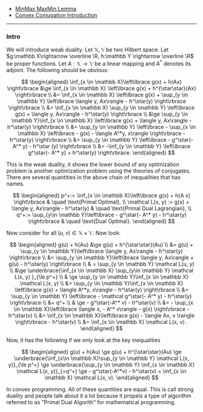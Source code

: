 - [MinMax MaxMin Lemma](MinMax%20MaxMin%20Lemma.md)
- [Convex Conjugation Introduction](Convex%20Conjugation%20Introduction.md)

---
### **Intro**

We will introduce weak duality. 
Let $\mathbb X, \mathbb Y$ be two Hilbert space. 
Let $g:\mathbb X\rightarrow \overline \R, h:\mathbb Y \rightarrow \overline \R$ be proper functions. 
Let $A:\mathbb X \rightarrow \mathbb Y$ be a linear mapping and $A^*$ denotes its adjoint. 
The following should be obvious: 

$$
\begin{aligned}
    \inf_{x \in \mathbb X}\left\lbrace
        g(x) + h(Ax) 
    \right\rbrace &\ge 
    \inf_{x \in \mathbb X} \left\lbrace
        g(x) + h^{\star\star}(Ax)
    \right\rbrace
    \\
    &= \inf_{x \in \mathbb X} \left\lbrace
        g(x) + \sup_{y \in \mathbb Y} \left\lbrace
            \langle y, Ax\rangle - h^\star(y)
        \right\rbrace
    \right\rbrace
    \\
    &= \inf_{x \in \mathbb X} \sup_{y \in \mathbb Y}
    \left\lbrace
        g(x) + \langle y, Ax\rangle - h^\star(y)
    \right\rbrace
    \\
    &\ge 
    \sup_{y \in \mathbb Y}\inf_{x \in \mathbb X}
    \left\lbrace
        g(x) + \langle y, Ax\rangle - h^\star(y)
    \right\rbrace
    \\
    &= \sup_{y \in \mathbb Y} 
    \left\lbrace
        - \sup_{x \in \mathbb X} \left\lbrace
            - g(x) - \langle A^*y, x\rangle
        \right\rbrace - h^\star(y)
    \right\rbrace
    \\
    &= \sup_{y \in \mathbb Y} 
    \left\lbrace
        - g^\star(- A^* y)
        - h^\star (y)
    \right\rbrace
    \\
    &= -\inf_{y \in \mathbb Y} \left\lbrace
        g^\star(- A^* y) + h^\star(y)
    \right\rbrace. 
\end{aligned}
$$

This is the weak duality, it shows the lower bound of any optimization problem is another optimization problem using the theories of conjugates. 
There are several quantities in the above chain of inequalities that has names. 

$$
\begin{aligned}
    p^+:= \inf_{x \in \mathbb X}\left\lbrace
        g(x) + h(A x)
    \right\rbrace & \quad \text{Primal Optimal},
    \\
    \mathcal L(x, y) 
    := g(x) + \langle y, Ax\rangle - h^\star(y)
    & \quad \text{Primal Dual Lagrangian}, 
    \\
    q^+:= \sup_{y\in \mathbb Y}\left\lbrace
        - g^\star(- A^* y) - h^\star(y)
    \right\rbrace & \quad 
    \text{Dual Optimal}. 
\end{aligned}
$$

Now consider for all $(u, v) \in \mathbb X \times \mathbb Y$. 
Now look: 

$$
\begin{aligned}
    g(u) + h(Au) &\ge 
    g(u) + h^{\star\star}(Au) 
    \\
    &= g(u) + \sup_{y \in \mathbb Y}\left\lbrace
        \langle y, Ax\rangle - h^\star(y)
    \right\rbrace
    \\
    &= \sup_{y \in \mathbb Y}\left\lbrace
        \langle y, Ax\rangle + g(u) - h^\star(y)
    \right\rbrace 
    \\
    & = \sup_{y \in \mathbb Y} \mathcal L(u, y)
    \\
    &\ge 
    \underbrace{\inf_{x \in \mathbb X}
        \sup_{y\in \mathbb Y} \mathcal L(x, y)
    }_{\le p^+}
    \\
    & \ge \sup_{y \in \mathbb Y}\inf_{x \in \mathbb X} \mathcal L(x, y)
    \\
    &= \sup_{y \in \mathbb Y}\inf_{x \in \mathbb X} 
    \left\lbrace
        g(x) + \langle A^*y, x\rangle - h^\star(y)
    \right\rbrace
    \\
    &= \sup_{y \in \mathbb Y} \left\lbrace
        - \mathcal g^\star(- A^* y) - h^\star(y)
    \right\rbrace \\ 
    &= q^+ 
    \\
    & \ge - g^\star(-A^* v) - h^\star(v)
    \\
    &= - \sup_{x \in \mathbb X}\left\lbrace
        \langle x, - A^* v\rangle - g(x) 
    \right\rbrace - h^\star(v)
    \\
    &= \inf_{x \in \mathbb X}\left\lbrace
        g(x) - \langle Ax, v \rangle 
    \right\rbrace - h^\star(v)
    \\
    &= \inf_{x \in \mathbb X}
        \mathcal L(x, v)
    . 
\end{aligned}
$$

Now, it has the following if we only look at the key inequalities

$$
\begin{aligned}
    g(u) + h(Au) \ge 
    g(u) + h^{\star\star}(Au) \ge 
    \underbrace{\inf_{x\in \mathbb X}\sup_{y \in \mathbb Y} \mathcal L(x, y)}_{\le p^+}
    \ge 
    \underbrace{\sup_{y \in \mathbb Y} \inf_{x \in \mathbb X} \mathcal L(x, y)}_{=q^+}
    \ge - g^\star(-A^*v) - h^\star(v) = \inf_{x \in \mathbb X} \mathcal L(x, v). 
\end{aligned}
$$

In convex programming. 
All of these quantities are equal. 
This is call strong duality and people talk about it a lot because it propels a type of algorithm referred to as "Primal Dual Algorith" for mathematical programming. 